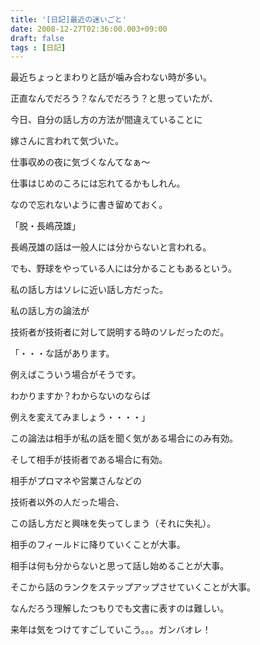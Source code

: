 ```yaml
---
title: '[日記]最近の迷いごと'
date: 2008-12-27T02:36:00.003+09:00
draft: false
tags : [日記]
---
```


最近ちょっとまわりと話が噛み合わない時が多い。

  

正直なんでだろう？なんでだろう？と思っていたが、

今日、自分の話し方の方法が間違えていることに

嫁さんに言われて気づいた。

  

仕事収めの夜に気づくなんてなぁ～

仕事はじめのころには忘れてるかもしれん。

なので忘れないように書き留めておく。

  

「脱・長嶋茂雄」

  

長嶋茂雄の話は一般人には分からないと言われる。

でも、野球をやっている人には分かることもあるという。

私の話し方はソレに近い話し方だった。

  

私の話し方の論法が

技術者が技術者に対して説明する時のソレだったのだ。

  

「・・・な話があります。

例えばこういう場合がそうです。

わかりますか？わからないのならば

例えを変えてみましょう・・・・」

  

この論法は相手が私の話を聞く気がある場合にのみ有効。

そして相手が技術者である場合に有効。

  

相手がプロマネや営業さんなどの

技術者以外の人だった場合、

この話し方だと興味を失ってしまう（それに失礼）。

  

相手のフィールドに降りていくことが大事。

相手は何も分からないと思って話し始めることが大事。

そこから話のランクをステップアップさせていくことが大事。

  

なんだろう理解したつもりでも文書に表すのは難しい。

  

来年は気をつけてすごしていこう。。。ガンバオレ！